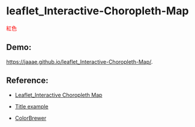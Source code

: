# leaflet_Interactive-Choropleth-Map

<font color=#FF0000>紅色</font>	

## Demo:
https://jaaae.github.io/leaflet_Interactive-Choropleth-Map/.

## Reference:

+ [Leaflet_Interactive Choropleth Map](https://leafletjs.com/examples/choropleth/)

+ [Title example](https://handsondataviz.github.io/leaflet-map-simple/)

+ [ColorBrewer](https://colorbrewer2.org/#type=sequential&scheme=BuGn&n=3)
